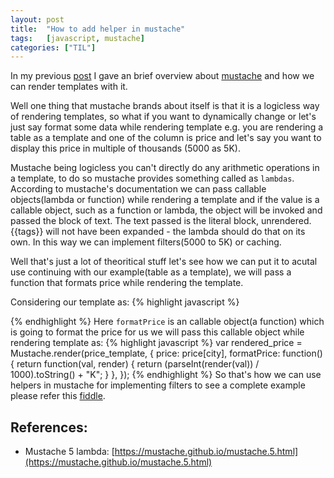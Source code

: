 ```yaml
---
layout: post
title:  "How to add helper in mustache"
tags:   [javascript, mustache]
categories: ["TIL"]
---
```

In my previous [post](http://borgs.cybrilla.com/tils/template-rendering-with-mustache/) I gave an brief overview about [mustache](https://github.com/janl/mustache.js) and how we can render templates with it.

Well one thing that mustache brands about itself is that it is a logicless way of rendering templates, so what if you want to dynamically change or let's just say format some data while rendering template e.g. you are rendering a table as a template and one of the column is price and let's say you want to display this price in multiple of thousands (5000 as 5K).

Mustache being logicless you can't directly do any arithmetic operations in a template, to do so mustache provides something called as `lambdas`. According to mustache's documentation we can pass callable objects(lambda or function) while rendering a template and if the value is a callable object, such as a function or lambda, the object will be invoked and passed the block of text. The text passed is the literal block, unrendered. {{tags}} will not have been expanded - the lambda should do that on its own. In this way we can implement filters(5000 to 5K) or caching.

Well that's just a lot of theoritical stuff let's see how we can put it to acutal use continuing with our example(table as a template), we will pass a function that formats price while rendering the template.

Considering our template as:
{% highlight javascript %}
  <script id="price-template" type="x-tmpl-mustache">
    Price: {{ "{{#formatPrice" }}}} {{"{{price" }}}} {{"{{/formatPrice" }}}}
  </script>
{% endhighlight %}
Here `formatPrice` is an callable object(a function) which is going to format the price for us we will pass this callable object while rendering template as:
{% highlight javascript %}
  var rendered_price = Mustache.render(price_template, {
    price: price[city],
    formatPrice: function() {
      return function(val, render) {
        return (parseInt(render(val)) / 1000).toString() + "K";
      }
    },
  });
{% endhighlight %}
So that's how we can use helpers in mustache for implementing filters to see a complete example please refer this [fiddle](https://jsfiddle.net/eurodo061/aj7175vu/).

## References:

* Mustache 5 lambda: [https://mustache.github.io/mustache.5.html](https://mustache.github.io/mustache.5.html)

